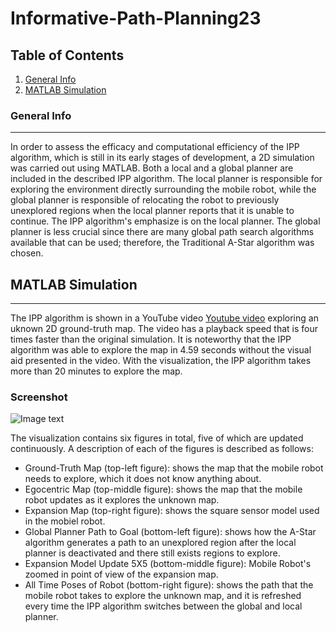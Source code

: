 # Informative-Path-Planning23

## Table of Contents
1. [General Info](#general-info)
2. [MATLAB Simulation](#matlab-simulation)

### General Info
***
In order to assess the efficacy and computational efficiency of the IPP algorithm, which is still in its early stages of development, a 2D simulation was carried out using MATLAB. Both a local and a global planner are included in the described IPP algorithm. The local planner is responsible for exploring the environment directly surrounding the mobile robot, while the global planner is responsible of relocating the robot to previously unexplored regions when the local planner reports that it is unable to continue. The IPP algorithm's emphasize is on the local planner. The global planner is less crucial  since there are many global path search algorithms available that can be used; therefore, the Traditional A-Star algorithm  was chosen.



## MATLAB Simulation
***
The IPP algorithm is shown in a YouTube video [Youtube video](https://youtu.be/Fi9cuvjKcn8) exploring an uknown 2D ground-truth map. The video has a playback speed that is four times faster than the original simulation. It is noteworthy that the IPP algorithm was able to explore the map in 4.59 seconds without the visual aid presented in the video. With the visualization, the IPP algorithm takes more than 20 minutes to explore the map.
 
 ### Screenshot
![Image text](https://www.united-internet.de/fileadmin/user_upload/Brands/Downloads/Logo_IONOS_by.jpg)

The visualization contains six figures in total, five of which are updated continuously. A description of each of the figures is described as follows:

* Ground-Truth Map (top-left figure): shows the map that the mobile robot needs to explore, which it does not know anything about.
*  Egocentric Map (top-middle figure): shows the map that the mobile robot updates as it explores the unknown map.
*  Expansion Map (top-right figure): shows the square sensor model used in the mobiel robot.
*  Global Planner Path to Goal (bottom-left figure): shows how the A-Star algorithm generates a path to an unexplored region after the local planner is deactivated and there still exists regions to explore.
*  Expansion Model Update 5X5 (bottom-middle figure): Mobile Robot's zoomed in point of view of the expansion map.
*  All Time Poses of Robot (bottom-right figure): shows the path that the mobile robot takes to explore the unknown map, and it is refreshed every time the IPP algorithm switches between the global and local planner.
